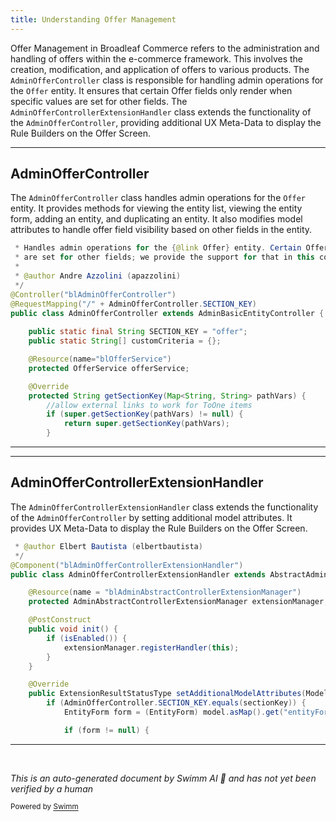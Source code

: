```yaml
---
title: Understanding Offer Management
---
```

Offer Management in Broadleaf Commerce refers to the administration and handling of offers within the e-commerce framework. This involves the creation, modification, and application of offers to various products. The `AdminOfferController` class is responsible for handling admin operations for the `Offer` entity. It ensures that certain Offer fields only render when specific values are set for other fields. The `AdminOfferControllerExtensionHandler` class extends the functionality of the `AdminOfferController`, providing additional UX Meta-Data to display the Rule Builders on the Offer Screen.

<SwmSnippet path="/admin/broadleaf-admin-module/src/main/java/org/broadleafcommerce/admin/web/controller/entity/AdminOfferController.java" line="43">

---

## AdminOfferController

The `AdminOfferController` class handles admin operations for the `Offer` entity. It provides methods for viewing the entity list, viewing the entity form, adding an entity, and duplicating an entity. It also modifies model attributes to handle offer field visibility based on other fields in the entity.

```java
 * Handles admin operations for the {@link Offer} entity. Certain Offer fields should only render when specific values
 * are set for other fields; we provide the support for that in this controller.
 * 
 * @author Andre Azzolini (apazzolini)
 */
@Controller("blAdminOfferController")
@RequestMapping("/" + AdminOfferController.SECTION_KEY)
public class AdminOfferController extends AdminBasicEntityController {
    
    public static final String SECTION_KEY = "offer";
    public static String[] customCriteria = {};

    @Resource(name="blOfferService")
    protected OfferService offerService;

    @Override
    protected String getSectionKey(Map<String, String> pathVars) {
        //allow external links to work for ToOne items
        if (super.getSectionKey(pathVars) != null) {
            return super.getSectionKey(pathVars);
        }
```

---

</SwmSnippet>

<SwmSnippet path="/admin/broadleaf-admin-module/src/main/java/org/broadleafcommerce/admin/web/controller/extension/AdminOfferControllerExtensionHandler.java" line="35">

---

## AdminOfferControllerExtensionHandler

The `AdminOfferControllerExtensionHandler` class extends the functionality of the `AdminOfferController` by setting additional model attributes. It provides UX Meta-Data to display the Rule Builders on the Offer Screen.

```java
 * @author Elbert Bautista (elbertbautista)
 */
@Component("blAdminOfferControllerExtensionHandler")
public class AdminOfferControllerExtensionHandler extends AbstractAdminAbstractControllerExtensionHandler {

    @Resource(name = "blAdminAbstractControllerExtensionManager")
    protected AdminAbstractControllerExtensionManager extensionManager;

    @PostConstruct
    public void init() {
        if (isEnabled()) {
            extensionManager.registerHandler(this);
        }
    }

    @Override
    public ExtensionResultStatusType setAdditionalModelAttributes(Model model, String sectionKey) {
        if (AdminOfferController.SECTION_KEY.equals(sectionKey)) {
            EntityForm form = (EntityForm) model.asMap().get("entityForm");

            if (form != null) {
```

---

</SwmSnippet>

&nbsp;

*This is an auto-generated document by Swimm AI 🌊 and has not yet been verified by a human*

<SwmMeta version="3.0.0" repo-id="Z2l0aHViJTNBJTNBQnJvYWRsZWFmQ29tbWVyY2UtZGVtbyUzQSUzQWdpbGFkbmF2b3Q=" repo-name="BroadleafCommerce-demo" doc-type="overview"><sup>Powered by [Swimm](/)</sup></SwmMeta>
